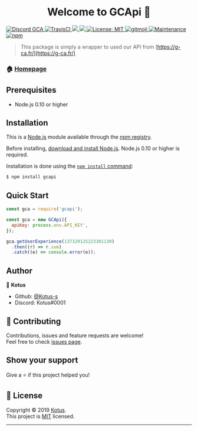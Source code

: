 <h1 align="center">Welcome to GCApi 👋</h1>
<p>
  <a href="https://discord.gg/bjDJJjy" target="_blank">
    <img alt="Discord GCA" src="https://discordapp.com/api/v6/guilds/223070469148901376/widget.png" />
  </a>
  <a href="https://travis-ci.com/Kotus-s/gcapi" target="_blank">
    <img alt="TravisCI" src="https://travis-ci.com/Kotus-s/gcapi.svg?branch=master" />
  </a>
  <a href="https://codeclimate.com/github/Kotus-s/gcapi/maintainability">
    <img src="https://api.codeclimate.com/v1/badges/a489c1ea485de09ac25a/maintainability" />
  </a>
  <a href="https://david-dm.org/Kotus-s/gcapi" title="dependencies status">
    <img src="https://david-dm.org/Kotus-s/gcapi/status.svg"/>
  </a>
  <a href="https://github.com/Kotus-s/gcapi/blob/master/LICENSE" target="_blank">
    <img alt="License: MIT" src="https://img.shields.io/github/license/Kotus-s/gcapi" />
  </a>
  <a href="https://github.com/carloscuesta/gitmoji" target="_blank">
    <img alt="gitmoji" src="https://img.shields.io/badge/gitmoji-%20😜%20😍-FFDD67.svg?style=flat-square" />
  </a>
  <a href="https://github.com/Kotus-s/gcapi/graphs/commit-activity" target="_blank">
    <img alt="Maintenance" src="https://img.shields.io/badge/Maintained%3F-yes-green.svg" />
  </a>
  <a href="https://www.npmjs.com/package/gcapi" target="_blank">
    <img alt="npm" src="https://img.shields.io/npm/dm/gcapi">
  </a>
</p>

> This package is simply a wrapper to used our API from [https://g-ca.fr/](https://g-ca.fr/)

### 🏠 [Homepage](https://github.com/Kotus-s/gcapi#readme)

## Prerequisites

- Node.js 0.10 or higher

## Installation

This is a [Node.js](https://nodejs.org/en/) module available through the
[npm registry](https://www.npmjs.com/).

Before installing, [download and install Node.js](https://nodejs.org/en/download/).
Node.js 0.10 or higher is required.

Installation is done using the
[`npm install` command](https://docs.npmjs.com/getting-started/installing-npm-packages-locally):

```bash
$ npm install gcapi
```

## Quick Start

```javascript
const gca = require('gcapi');

const gca = new GCApi({
  apiKey: process.env.API_KEY',
});

gca.getUserExperience(137329125223301130)
  .then((r) => r.sum)
  .catch((e) => console.error(e));
```

## Author

👤 **Kotus**

* Github: [@Kotus-s](https://github.com/Kotus-s)
* Discord: Kotus#0001

## 🤝 Contributing

Contributions, issues and feature requests are welcome!<br />Feel free to check [issues page](https://github.com/Kotus-s/gcapi/issues).

## Show your support

Give a ⭐️ if this project helped you!

## 📝 License

Copyright © 2019 [Kotus](https://github.com/Kotus-s).<br />
This project is [MIT](https://github.com/Kotus-s/gcapi/blob/master/LICENSE) licensed.

***
